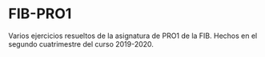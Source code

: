 # FIB-PRO1
Varios ejercicios resueltos de la asignatura de PRO1 de la FIB. 
Hechos en el segundo cuatrimestre del curso 2019-2020.
